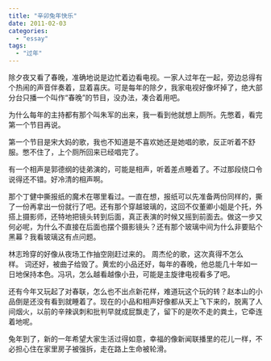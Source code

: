 ```yaml
---
title: "辛卯兔年快乐"
date: 2011-02-03
categories: 
  - "essay"
tags: 
  - "过年"
---
```


除夕夜又看了春晚，准确地说是边忙着边看电视。一家人过年在一起，旁边总得有个热闹的声音伴奏着，显着喜庆。可是每年的除夕，我家电视好像坏掉了，绝大部分台只播一个叫作“春晚”的节目，没办法，凑合着用吧。

为什么每年的主持都有那个叫朱军的出来，我一看到他就想上厕所。先憋着，看完第一个节目再说。

第一个节目是宋大妈的歌，我也不知道是不喜欢她还是她唱的歌，反正听着不舒服。憋不住了，上个厕所回来已经唱完了。

有一个相声是郭德纲的徒弟演的，可能是相声，听着差点睡着了。不过那段绕口令说得还不错。好冷清的相声啊。

那个丁健中撕报纸的魔术在哪里看过。一直在想，报纸可以先准备两份同样的，撕了一份再拿出一份就行了吧。还有那个穿越玻璃的，这回不仅董卿小姐是个托，外搭上摄影师，还特地把镜头转到后面，真正表演的时候又摇到前面去。做这一步又何必呢，为什么不直接在后面也摆个摄影镜头？还有那个玻璃中间为什么非要贴个黑幕？我看玻璃这有点问题。

林志玲穿的好像从夜场工作抽空刚赶过来的。 周杰伦的歌，这次真得不怎么样。 词还好，被曲子给毁了。黄宏的小品还好，每年的春晚，他总能几十年如一日地保持本色。冯巩，怎么越看越像小丑，可能是主旋律电视看多了吧。

还有今年又玩起了对春联，怎么也不出点新花样，难道玩这个玩的转？赵本山的小品倒是还没有看到就睡着了。现在的小品和相声好像都从天上飞下来的，脱离了人间烟火，以前的辛辣讽刺和批判早就成屁飘走了，留下的是吹不走的粪土，它牵连着地呢。

兔年到了，新的一年希望大家生活过得如意，幸福的像新闻联播里的花儿一样，不必担心住在家里房子被强拆，走在路上生命被轮滑。
